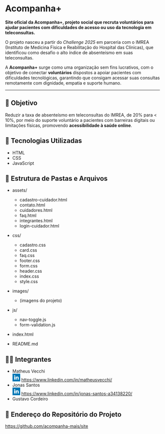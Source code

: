 # Acompanha+

**Site oficial da Acompanha+, projeto social que recruta voluntários para ajudar pacientes com dificuldades de acesso ou uso da tecnologia em teleconsultas.**

O projeto nasceu a partir do *Challenge 2025* em parceria com o IMREA (Instituto de Medicina Física e Reabilitação do Hospital das Clínicas), que identificou como desafio o alto índice de absenteísmo em suas teleconsultas.

A **Acompanha+** surge como uma organização sem fins lucrativos, com o objetivo de conectar **voluntários** dispostos a apoiar pacientes com dificuldades tecnológicas, garantindo que consigam acessar suas consultas remotamente com dignidade, empatia e suporte humano.

---

## 🎯 Objetivo

Reduzir a taxa de absenteísmo em teleconsultas do IMREA, de 20% para < 10%, por meio do suporte voluntário a pacientes com barreiras digitais ou limitações físicas, promovendo **acessibilidade à saúde online**.

## 🧩 Tecnologias Utilizadas

- HTML
- CSS
- JavaScript

## 📁 Estrutura de Pastas e Arquivos

- assets/
  - cadastro-cuidador.html
  - contato.html
  - cuidadores.html
  - faq.html
  - integrantes.html
  - login-cuidador.html

- css/
  - cadastro.css
  - card.css
  - faq.css
  - footer.css
  - form.css
  - header.css
  - index.css
  - style.css

- images/
  - (imagens do projeto)

- js/
  - nav-toggle.js
  - form-validation.js

- index.html
- README.md

## 👨‍💻 Integrantes

- Matheus Vecchi<br>
<img src="https://raw.githubusercontent.com/edent/SuperTinyIcons/91a804aef38847ce0d70cc4f796da8931b2f1f19/images/svg/linkedin.svg" width="25"/> https://www.linkedin.com/in/matheusvecchi/
- Jonas Santos<br>
<img src="https://raw.githubusercontent.com/edent/SuperTinyIcons/91a804aef38847ce0d70cc4f796da8931b2f1f19/images/svg/linkedin.svg" width="25" /> https://www.linkedin.com/in/jonas-santos-a34138220/
- Gustavo Cordeiro

## 🔗 Endereço do Repositório do Projeto

https://github.com/acompanha-mais/site
